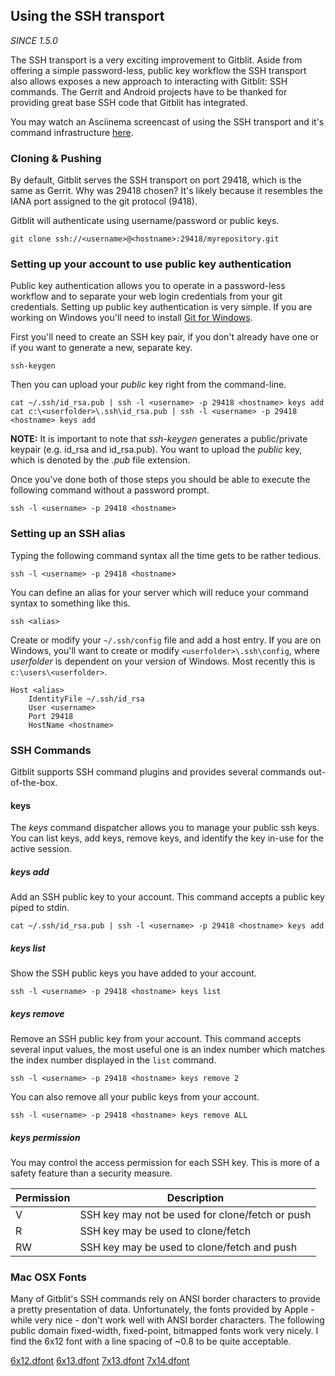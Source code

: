 
## Using the SSH transport

*SINCE 1.5.0*

The SSH transport is a very exciting improvement to Gitblit.  Aside from offering a simple password-less, public key workflow the SSH transport also allows exposes a new approach to interacting with Gitblit: SSH commands.  The Gerrit and Android projects have to be thanked for providing great base SSH code that Gitblit has integrated.

You may watch an Asciinema screencast of using the SSH transport and it's command infrastructure [here](https://asciinema.org/a/9342).

### Cloning & Pushing

By default, Gitblit serves the SSH transport on port 29418, which is the same as Gerrit.  Why was 29418 chosen?  It's likely because it resembles the IANA port assigned to the git protocol (9418).

Gitblit will authenticate using username/password or public keys.

    git clone ssh://<username>@<hostname>:29418/myrepository.git

### Setting up your account to use public key authentication

Public key authentication allows you to operate in a password-less workflow and to separate your web login credentials from your git credentials.  Setting up public key authentication is very simple.  If you are working on Windows you'll need to install [Git for Windows](http://git-scm.com/download/win).

First you'll need to create an SSH key pair, if you don't already have one or if you want to generate a new, separate key.

    ssh-keygen

Then you can upload your *public* key right from the command-line.

    cat ~/.ssh/id_rsa.pub | ssh -l <username> -p 29418 <hostname> keys add
    cat c:\<userfolder>\.ssh\id_rsa.pub | ssh -l <username> -p 29418 <hostname> keys add

**NOTE:** It is important to note that *ssh-keygen* generates a public/private keypair (e.g. id_rsa and id_rsa.pub).  You want to upload the *public* key, which is denoted by the *.pub* file extension.

Once you've done both of those steps you should be able to execute the following command without a password prompt.

    ssh -l <username> -p 29418 <hostname>

### Setting up an SSH alias

Typing the following command syntax all the time gets to be rather tedious.

    ssh -l <username> -p 29418 <hostname>

You can define an alias for your server which will reduce your command syntax to something like this.

    ssh <alias>

Create or modify your `~/.ssh/config` file and add a host entry.  If you are on Windows, you'll want to create or modify `<userfolder>\.ssh\config`, where *userfolder* is dependent on your version of Windows.  Most recently this is `c:\users\<userfolder>`.

    Host <alias>
        IdentityFile ~/.ssh/id_rsa
        User <username>
        Port 29418
        HostName <hostname>

### SSH Commands

Gitblit supports SSH command plugins and provides several commands out-of-the-box.

#### keys

The *keys* command dispatcher allows you to manage your public ssh keys.  You can list keys, add keys, remove keys, and identify the key in-use for the active session.

##### keys add

Add an SSH public key to your account.  This command accepts a public key piped to stdin.

    cat ~/.ssh/id_rsa.pub | ssh -l <username> -p 29418 <hostname> keys add

##### keys list

Show the SSH public keys you have added to your account.

    ssh -l <username> -p 29418 <hostname> keys list

##### keys remove

Remove an SSH public key from your account.  This command accepts several input values, the most useful one is an index number which matches the index number displayed in the `list` command.

    ssh -l <username> -p 29418 <hostname> keys remove 2

You can also remove all your public keys from your account.

    ssh -l <username> -p 29418 <hostname> keys remove ALL

##### keys permission

You may control the access permission for each SSH key.  This is more of a safety feature than a security measure.

| Permission | Description                                     |
| ---------- | ----------------------------------------------- |
| V          | SSH key may not be used for clone/fetch or push |
| R          | SSH key may be used to clone/fetch              |
| RW         | SSH key may be used to clone/fetch and push     |

### Mac OSX Fonts

Many of Gitblit's SSH commands rely on ANSI border characters to provide a pretty presentation of data.  Unfortunately, the fonts provided by Apple - while very nice - don't work well with ANSI border characters.  The following public domain fixed-width, fixed-point, bitmapped fonts work very nicely.  I find the 6x12 font with a line spacing of ~0.8 to be quite acceptable.

[6x12.dfont](6x12.dfont)
[6x13.dfont](6x13.dfont)
[7x13.dfont](7x13.dfont)
[7x14.dfont](7x14.dfont)

